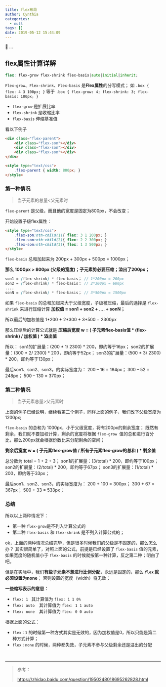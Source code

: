 ```yaml
---
title: flex布局
author: Cynthia
categories:
  - null
tags: []
date: 2019-05-12 15:44:09
---
```


🐰
...
<!--more-->

## flex属性计算详解

```scss
flex: flex-grow flex-shrink flex-basis|auto|initial|inherit;
```

`Flex-grow`、`Flex-shrink`、`Flex-basis` 是**Flex属性**的分写模式；
如 `.box { flex: 4 3 100px; }` 等于 `.box { flex-grow: 4; flex-shrink: 3; flex-basis: 100px; }` 


- `flex-grow` 是扩展比率 
- `flex-shrink` 是收缩比率 
- `flex-basis` 伸缩基准值 


看以下例子
```html
<div class="flex-parent"> 
	<div class="flex-son"></div> 
	<div class="flex-son"></div> 
	<div class="flex-son"></div> 
</div> 

<style type="text/css"> 
	.flex-parent { width: 800px; } 
</style> 
```

### 第一种情况

> 当子元素的总量<父元素时

 `flex-parent` 是父级，而且他的宽度是固定为800px，不会改变； 

开始设置子级flex属性： 

```html
<style type="text/css"> 
	.flex-son:nth-child(1){ flex: 3 1 200px; } 
	.flex-son:nth-child(2){ flex: 2 2 300px; } 
	.flex-son:nth-child(3){ flex: 1 3 500px; } 
</style> 
```
`flex-basis` 总和加起来为 200px + 300px + 500px = 1000px； 

**那么 1000px > 800px (父级的宽度)；子元素势必要压缩；溢出了200px；** 

```scss
son1 = (flex-shrink) * flex-basis； // 1*200px = 200px
son2 = (flex-shrink) * flex-basis； // 2*300px = 600px
....
sonN = (flex-shrink) * flex-basis； // 3*500px = 1500px
```

如果 `flex-basis` 的总和加起来大于父级宽度，子级被压缩，最后的选择是 `flex-shrink` 来进行压缩计算 
**加权值 = son1 + son2 + …. + sonN；** 

所以最后的加权值是 
1\*200 + 2\*300 + 3\*500 = 2300px 

那么压缩后的计算公式就是 
**压缩后宽度 w = (  子元素flex-basis值 * (flex-shrink) / 加权值  ) * 溢出值** 

所以：
son1的扩展量：(200 * 1/ 2300) * 200，即约等于16px； 
son2的扩展量：(300 * 2/ 2300) * 200，即约等于52px； 
son3的扩展量：(500 * 3/ 2300) * 200，即约等于130px； 

最后son1、son2、son3，的实际宽度为： 
200 – 16 = 184px； 
300 – 52 = 248px； 
500 – 130 = 370px；  

### 第二种情况 

> 当子元素总量>父元素时

上面的例子已经说明，继续看第二个例子，同样上面的例子，我们改下父级宽度为1200px; 

`flex-basis` 的总和为 1000px，小于父级宽度，将有200px的剩余宽度； 
既然有剩余，我们就不要加权计算，剩余的宽度将根据 `flex-grow `值的总和进行百分比，那么200px就会根据份数比来分配剩余的空间；


**剩余后宽度 w = (  子元素flex-grow值 / 所有子元素flex-grow的总和  ) * 剩余值**

总分数为 total = 1 + 2 + 3； 
son1的扩展量：(3/total) * 200，即约等于100px； 
son2的扩展量：(2/total) * 200，即约等于67px；
son3的扩展量：(1/total) * 200，即约等于33px；

最后son1、son2、son3，的实际宽度为： 
200 + 100 = 300px； 
300 + 67 = 367px； 
500 + 33 = 533px；  

### 总结 

所以以上两种情况下：

- 第一种 `flex-grow`是不列入计算公式的 
- 第二种 `flex-basis` 和 `flex-shrink` 是不列入计算公式的；



ok，上面的两种情况总结完毕，但是很多时候我们的父级是不固定的，那么怎么办？
其实很简单了，对照上面的公式，前提是已经设置了 `flex-basis` 值的元素，如果宽度的随机值小于 `flex-basis` 的时候就按第一种计算，反之第二种；明白了吧。

但是在实际中，我们**有些子元素不想进行比例分配**，永远是固定的，那么 **`flex` 就必须设置为none**；
否则设置的宽度（width）将无效； 



**一些缩写表示的意思：**

- `flex: 1 ` 其计算值为 `flex: 1 1 0%` 
- `flex: auto  `其计算值为 `flex: 1 1 auto`
- `flex: none  `其计算值为 `flex: 0 0 auto`

根据上面的公式：

- `flex：1` 的时候第一种方式其实是无效的，因为加权值是0，所以只能是第二种方式计算；
- `flex：none` 的时候，两种都失效，子元素不参与父级剩余还是溢出的分配



















<br>

---

> 参考：
>
> https://zhidao.baidu.com/question/1950248018695262828.html